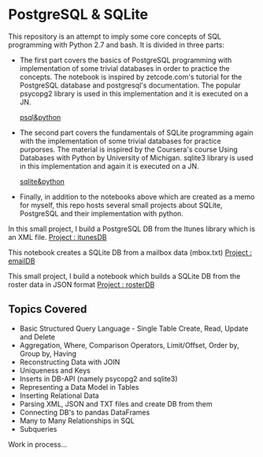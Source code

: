 # PostgreSQL & SQLite

This repository is an attempt to imply some core concepts of SQL programming with Python 2.7 and bash. It is divided in three parts:

- The first part covers the basics of PostgreSQL programming with implementation of some trivial databases in order to practice the concepts. The notebook is inspired by zetcode.com's tutorial for the PostgreSQL database and postgresql's documentation. The popular psycopg2 library is used in this implementation and it is executed on a JN.

  <A href='http://nbviewer.jupyter.org/github/sametmarasli/PostgreSQL_SQLite/blob/master/sqlite%26python.ipynb'>psql&python</A><BR>


- The second part covers the fundamentals of SQLite programming again with the implementation of some trivial databases for practice purporses. The material is inspired by the Coursera's course Using Databases with Python by University of Michigan. sqlite3 library is used in this implementation and again it is executed on a JN.

  <A href='http://nbviewer.jupyter.org/github/sametmarasli/PostgreSQL_SQLite/blob/master/sqlite%26python.ipynb'>sqlite&python</A><BR>


- Finally, in addition to the notebooks above which are created as a memo for myself, this repo hosts several small projects about SQLite, PostgreSQL and their implementation with python.

In this small project, I build a PostgreSQL DB from the Itunes library which is an XML file. 
<A href='http://nbviewer.jupyter.org/github/sametmarasli/PostgreSQL_SQLite/blob/master/project/itunesDB/project_itunesdb.ipynb'>Project : itunesDB</A><BR>


This notebook creates a SQLite DB from a mailbox data (mbox.txt) 
<A href='http://nbviewer.jupyter.org/github/sametmarasli/PostgreSQL_SQLite/blob/master/project/emailDB/project_emaildb.ipynb'>Project : emailDB</A><BR>


This small project, I build a notebook which builds a SQLite DB from the roster data in JSON format
<A href='http://nbviewer.jupyter.org/github/sametmarasli/PostgreSQL_SQLite/blob/master/project/rosterDB/rosterDB.ipynb'>Project : rosterDB</A><BR>


## Topics Covered

- Basic Structured Query Language - Single Table Create, Read, Update and Delete
- Aggregation, Where, Comparison Operators, Limit/Offset, Order by, Group by, Having
- Reconstructing Data with JOIN
- Uniqueness and Keys
- Inserts in DB-API (namely psycopg2 and sqlite3)
- Representing a Data Model in Tables
- Inserting Relational Data
- Parsing XML, JSON and TXT files and create DB from them
- Connecting DB's to pandas DataFrames
- Many to Many Relationships in SQL
- Subqueries

Work in process...

